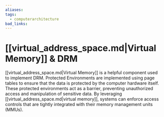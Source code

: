 ```yaml
---
aliases:
tags:
  - computerarchitecture
bad_links:
---
```

# [[virtual_address_space.md|Virtual Memory]] & DRM

[[virtual_address_space.md|Virtual Memory]] is a helpful component used to implement DRM. Protected Environments are implemented using page tables to ensure that the data is protected by the computer hardware itself. These protected environments act as a barrier, preventing unauthorized access and manipulation of sensitive data. By leveraging [[virtual_address_space.md|virtual memory]], systems can enforce access controls that are tightly integrated with their memory management units (MMUs).
